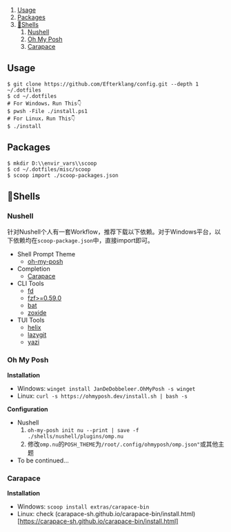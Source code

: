 1. [Usage](#usage)
2. [Packages](#packages)
3. [🐚Shells](#shells)
   1. [Nushell](#nushell)
   2. [Oh My Posh](#oh-my-posh)
   3. [Carapace](#carapace)


## Usage

```shell
$ git clone https://github.com/Efterklang/config.git --depth 1 ~/.dotfiles 
$ cd ~/.dotfiles
# For Windows，Run This👇
$ pwsh -File ./install.ps1
# For Linux，Run This👇
$ ./install
```

## Packages

```shell
$ mkdir D:\\envir_vars\\scoop
$ cd ~/.dotfiles/misc/scoop
$ scoop import ./scoop-packages.json
```

## 🐚Shells

### Nushell

针对Nushell个人有一套Workflow，推荐下载以下依赖。对于Windows平台，以下依赖均在`scoop-package.json`中，直接import即可。

- Shell Prompt Theme
    - [oh-my-posh]()
- Completion
    - [Carapace](https://carapace.sh/)
- CLI Tools
    - [fd](https://github.com/sharkdp/fd#installation)
    - [fzf>=0.59.0](https://github.com/junegunn/fzf)
    - [bat](https://github.com/sharkdp/bat)
    - [zoxide](https://github.com/ajeetdsouza/zoxide)
- TUI Tools
    - [helix](https://github.com/helix-editor/helix)
    - [lazygit](https://github.com/jesseduffield/lazygit)
    - [yazi](https://github.com/sxyazi/yazi)

### Oh My Posh

**Installation**

- Windows: `winget install JanDeDobbeleer.OhMyPosh -s winget`
- Linux: `curl -s https://ohmyposh.dev/install.sh | bash -s`

**Configuration**

- Nushell
    1. `oh-my-posh init nu --print | save -f ./shells/nushell/plugins/omp.nu`
    2. 修改`omp.nu`的`POSH_THEME`为`/root/.config/ohmyposh/omp.json"`或其他主题
- To be continued...

### Carapace

**Installation**

- Windows: `scoop install extras/carapace-bin`
- Linux: check (carapace-sh.github.io/carapace-bin/install.html)[https://carapace-sh.github.io/carapace-bin/install.html]